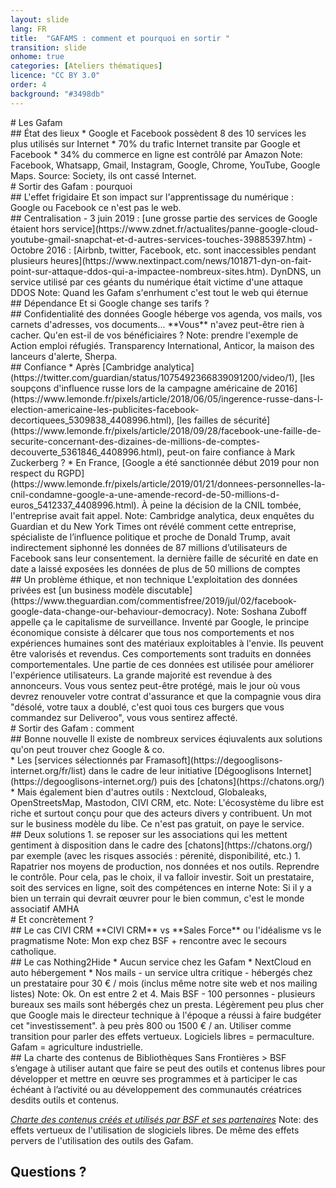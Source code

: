```yaml
---
layout: slide
lang: FR
title:  "GAFAMS : comment et pourquoi en sortir "
transition: slide
onhome: true
categories: [Ateliers thématiques]
licence: "CC BY 3.0"
order: 4
background: "#3498db"
---
```


<section data-background="{{page.background}}">
<section data-markdown data-background="{{page.background}}">
# Les Gafam
</section>
<section data-markdown data-background="{{page.background}}">
## État des lieux
  * Google et Facebook possèdent 8 des 10 services les plus utilisés sur Internet
  * 70% du trafic Internet transite par Google et Facebook
  * 34% du commerce en ligne est contrôlé par Amazon
Note: Facebook, Whatsapp, Gmail, Instagram, Google, Chrome, YouTube, Google Maps. Source: Society, ils ont cassé Internet.
</section>
</section>

<section data-background="{{page.background}}">
<section data-markdown data-background="{{page.background}}">
# Sortir des Gafam : pourquoi
</section>
<section data-markdown data-background="{{page.background}}">
## L'effet frigidaire
Et son impact sur l'apprentissage du numérique : Google ou Facebook ce n'est pas le web.
</section>
<section data-markdown data-background="{{page.background}}">
## Centralisation 
  - 3 juin 2019 : [une grosse partie des services de Google étaient hors service](https://www.zdnet.fr/actualites/panne-google-cloud-youtube-gmail-snapchat-et-d-autres-services-touches-39885397.htm)
  - Octobre 2016 : [Airbnb, twitter, Facebook, etc. sont inaccessibles pendant plusieurs heures](https://www.nextinpact.com/news/101871-dyn-on-fait-point-sur-attaque-ddos-qui-a-impactee-nombreux-sites.htm). DynDNS, un service utilisé par ces géants du numérique était victime d'une attaque DDOS
Note: Quand les Gafam s'enrhument c'est tout le web qui éternue
</section>
<section data-markdown data-background="{{page.background}}">
## Dépendance
Et si Google change ses tarifs ? 
</section>
<section data-markdown data-background="{{page.background}}">
## Confidentialité des données
Google héberge vos agenda, vos mails, vos carnets d'adresses, vos documents... **Vous** n'avez peut-être rien à cacher. Qu'en est-il de vos bénéficiaires ?
Note: prendre l'exemple de Action emploi réfugiés. Transparency International, Anticor, la maison des lanceurs d'alerte, Sherpa.
</section>
<section data-markdown data-background="{{page.background}}">
## Confiance
* Après [Cambridge analytica](https://twitter.com/guardian/status/1075492366839091200/video/1), [les soupçons d'influence russe lors de la campagne américaine de 2016](https://www.lemonde.fr/pixels/article/2018/06/05/ingerence-russe-dans-l-election-americaine-les-publicites-facebook-decortiquees_5309838_4408996.html), [les failles de sécurité](https://www.lemonde.fr/pixels/article/2018/09/28/facebook-une-faille-de-securite-concernant-des-dizaines-de-millions-de-comptes-decouverte_5361846_4408996.html), peut-on faire confiance à Mark Zuckerberg ?
* En France, [Google a été sanctionnée début 2019 pour non respect du RGPD](https://www.lemonde.fr/pixels/article/2019/01/21/donnees-personnelles-la-cnil-condamne-google-a-une-amende-record-de-50-millions-d-euros_5412337_4408996.html). À peine la décision de la CNIL tombée, l'entreprise avait fait appel.
Note: Cambridge analytica, deux enquêtes du Guardian et du New York Times ont révélé comment cette entreprise, spécialiste de l’influence politique et proche de Donald Trump, avait indirectement siphonné les données de 87 millions d’utilisateurs de Facebook sans leur consentement. 
la dernière faille de sécurité en date en date a laissé exposées les données de plus de 50 millions de comptes
</section>
<section data-markdown data-background="{{page.background}}">
## Un problème éthique, et non technique
L'exploitation des données privées est [un business modèle discutable](https://www.theguardian.com/commentisfree/2019/jul/02/facebook-google-data-change-our-behaviour-democracy). 
Note: Soshana Zuboff appelle ça le capitalisme de surveillance. Inventé par Google, le principe économique consiste à délcarer que tous nos comportements et nos expériences humaines sont des matériaux exploitables à l'envie. Ils peuvent être valorisés et revendus. Ces comportements sont traduits en données comportementales. Une partie de ces données est utilisée pour améliorer l'expérience utilisateurs. La grande majorité est revendue à des annonceurs. Vous vous sentez peut-être protégé, mais le jour où vous devrez renouveler votre contrat d'assurance et que la compagnie vous dira "désolé, votre taux a doublé, c'est quoi tous ces burgers que vous commandez sur Deliveroo", vous vous sentirez affecté.
</section>
</section>

<section data-background="{{page.background}}">

<section data-markdown data-background="{{page.background}}">
# Sortir des Gafam : comment
</section>

<section data-markdown data-background="{{page.background}}">
## Bonne nouvelle
Il existe de nombreux services éqiuvalents aux solutions qu'on peut trouver chez Google & co. 
</section>

<section data-markdown data-background="{{page.background}}">
* Les [services sélectionnés par Framasoft](https://degooglisons-internet.org/fr/list) dans le cadre de leur initiative [Dégooglisons Internet](https://degooglisons-internet.org/) puis des [chatons](https://chatons.org/)
* Mais également bien d'autres outils : Nextcloud, Globaleaks, OpenStreetsMap, Mastodon, CIVI CRM, etc.
Note: L'écosystème du libre est riche et surtout conçu pour que des acteurs divers y contribuent. Un mot sur le business modèle du libe. Ce n'est pas gratuit, on paye le service. 
</section>

<section data-markdown data-background="{{page.background}}">
## Deux solutions
1. se reposer sur les associations qui les mettent gentiment à disposition dans le cadre des [chatons](https://chatons.org/) par exemple (avec les risques associés : pérenité, disponibilité, etc.)
1. Rapatrier nos moyens de production, nos données et nos outils. Reprendre le contrôle. Pour cela, pas le choix, il va falloir investir. Soit un prestataire, soit des services en ligne, soit des compétences en interne
Note: Si il y a bien un terrain qui devrait œuvrer pour le bien commun, c'est le monde associatif AMHA
</section>

</section>


<section data-background="{{page.background}}">
<section data-markdown data-background="{{page.background}}">
# Et concrètement ?
</section>
<section data-markdown data-background="{{page.background}}">
## Le cas CIVI CRM
**CIVI CRM** vs **Sales Force** ou l'idéalisme vs le pragmatisme
Note: Mon exp chez BSF + rencontre avec le secours catholique.
</section>
<section data-markdown data-background="{{page.background}}">
## Le cas Nothing2Hide
* Aucun service chez les Gafam
* NextCloud en auto hébergement
* Nos mails - un service ultra critique - hébergés chez un prestataire pour 30 € / mois (inclus même notre site web et nos mailing listes)
Note: Ok. On est entre 2 et 4. Mais BSF - 100 personnes - plusieurs bureaux ses mails sont hébergés chez un presta. Légèrement peu plus cher que Google mais le directeur technique à l'époque a réussi à faire budgéter cet "investissement". à peu près 800 ou 1500 € / an. Utiliser comme transition pour parler des effets vertueux. Logiciels libres = permaculture. Gafam = agriculture industrielle.
</section>
<section data-markdown data-background="{{page.background}}">
## La charte des contenus de Bibliothèques Sans Frontières
> BSF s’engage à utiliser autant que faire se peut des outils et contenus libres pour développer et mettre en œuvre ses programmes et à participer le cas échéant à l’activité ou au développement des communautés créatrices desdits outils et contenus.

*[Charte des contenus créés et utilisés par BSF et ses partenaires](https://www.bibliosansfrontieres.org/2017/04/06/charte-contenus-crees-utilises-bsf-partenaires/)*
Note: des effets vertueux de l'utilisation de slogiciels libres. De même des effets pervers de l'utilisation des outils des Gafam.
</section>
</section>



<section data-background="{{site.url}}{{site.baseurl}}/assets/i/questions-willsmith.gif" data-background-transition="zoom">
    <h1>Questions ?</h1>
</section>

